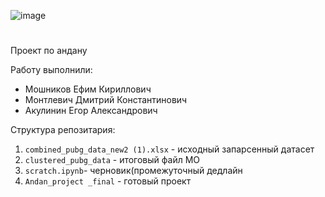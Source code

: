 ![image](https://github.com/GOOOOAAAALLL/ANDAN_PUBG-Ehh/assets/169695656/3ce57c76-7d5a-4341-bb67-1fce2f7a2a75)
# 
Проект по андану

Работу выполнили: 
 * Мошников Ефим Кириллович
 * Монтлевич Дмитрий Константинович
 * Акулинин Егор Александрович

Структура репозитария:
 1. `combined_pubg_data_new2 (1).xlsx` - исходный запарсенный датасет
 2. `clustered_pubg_data` - итоговый файл МО
 3. `scratch.ipynb`- черновик(промежуточный дедлайн
 4. `Andan_project _final` - готовый проект

